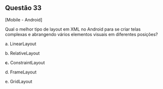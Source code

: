 

## Questão 33
[Mobile - Android]

Qual o melhor tipo de layout em XML no Android para se criar telas complexas e abrangendo vários elementos visuais em diferentes posições?

a. LinearLayout

b. RelativeLayout

**c.** ConstraintLayout

d. FrameLayout

e. GridLayout



